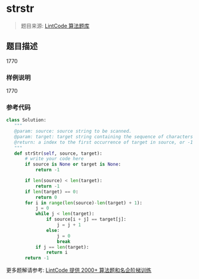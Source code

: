 # strstr
 > 题目来源: [LintCode 算法题库](https://www.lintcode.com/problem/strstr/?utm_source=sc-github-wzz)
 ## 题目描述
 1770
 ### 样例说明
 1770
 ### 参考代码
 ```python
class Solution:
    """
    @param: source: source string to be scanned.
    @param: target: target string containing the sequence of characters to match
    @return: a index to the first occurrence of target in source, or -1  if target is not part of source.
    """
    def strStr(self, source, target):
        # write your code here
        if source is None or target is None:
            return -1

        if len(source) < len(target):
            return -1
        if len(target) == 0:
            return 0
        for i in range(len(source)-len(target) + 1):
            j = 0
            while j < len(target):
                if source[i + j] == target[j]:
                    j = j + 1
                else:
                    j = 0
                    break
            if j == len(target):
                return i
        return -1
```
 更多题解请参考: [LintCode 提供 2000+ 算法题和名企阶梯训练](https://www.lintcode.com/problem/?utm_source=sc-github-wzz)